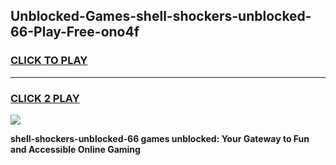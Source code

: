 
## Unblocked-Games-shell-shockers-unblocked-66-Play-Free-ono4f
<h3>
<a href="https://premium76.site?title=shell-shockers-unblocked-66&ref=10A">CLICK TO PLAY</a></h3>
<hr>

<h3>
<a href="https://premium76.site?title=shell-shockers-unblocked-66&ref=10A">CLICK 2 PLAY</a>
  
</h3>

<a href="https://premium76.site?title=shell-shockers-unblocked-66&ref=10A"><img src="https://clearcache.store/games.png"></a>


**shell-shockers-unblocked-66 games unblocked: Your Gateway to Fun and Accessible Online Gaming**
